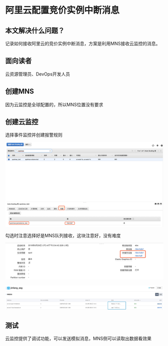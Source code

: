 # 阿里云配置竞价实例中断消息

## 本文解决什么问题？

记录如何接收阿里云的竞价实例中断消息，方案是利用MNS接收云监控的消息。

## 面向读者

云资源管理员、DevOps开发人员

## 创建MNS

因为云监控是全球配置的，所以MNS位置没有要求

## 创建云监控

选择事件监控并创建报警规则

![](../.gitbook/assets/image%20%2887%29.png)

勾选时注意选择好是MNS队列接收，这块注意好，没有难度

![](../.gitbook/assets/image%20%2889%29.png)

![](../.gitbook/assets/image%20%2814%29.png)

## 测试

云监控提供了调试功能，可以发送模拟消息，MNS侧可以读取出数据看效果



